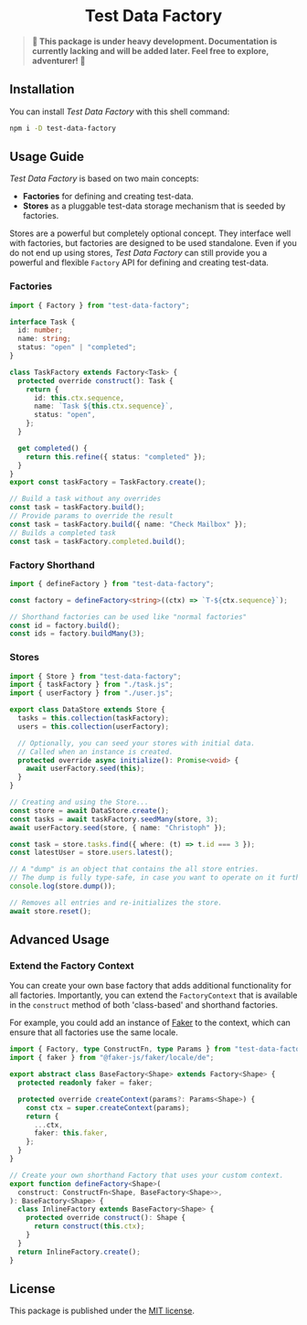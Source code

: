 <h1 align="center">Test Data Factory</h1>

> **🚧 This package is under heavy development. Documentation is currently
> lacking and will be added later. Feel free to explore, adventurer! 🚧**

## Installation

You can install _Test Data Factory_ with this shell command:

```bash
npm i -D test-data-factory
```

## Usage Guide

_Test Data Factory_ is based on two main concepts:

- **Factories** for defining and creating test-data.
- **Stores** as a pluggable test-data storage mechanism that is seeded by
  factories.

Stores are a powerful but completely optional concept. They interface well with
factories, but factories are designed to be used standalone. Even if you do not
end up using stores, _Test Data Factory_ can still provide you a powerful and
flexible `Factory` API for defining and creating test-data.

### Factories

```typescript
import { Factory } from "test-data-factory";

interface Task {
  id: number;
  name: string;
  status: "open" | "completed";
}

class TaskFactory extends Factory<Task> {
  protected override construct(): Task {
    return {
      id: this.ctx.sequence,
      name: `Task ${this.ctx.sequence}`,
      status: "open",
    };
  }

  get completed() {
    return this.refine({ status: "completed" });
  }
}
export const taskFactory = TaskFactory.create();

// Build a task without any overrides
const task = taskFactory.build();
// Provide params to override the result
const task = taskFactory.build({ name: "Check Mailbox" });
// Builds a completed task
const task = taskFactory.completed.build();
```

### Factory Shorthand

```typescript
import { defineFactory } from "test-data-factory";

const factory = defineFactory<string>((ctx) => `T-${ctx.sequence}`);

// Shorthand factories can be used like "normal factories"
const id = factory.build();
const ids = factory.buildMany(3);
```

### Stores

```typescript
import { Store } from "test-data-factory";
import { taskFactory } from "./task.js";
import { userFactory } from "./user.js";

export class DataStore extends Store {
  tasks = this.collection(taskFactory);
  users = this.collection(userFactory);

  // Optionally, you can seed your stores with initial data.
  // Called when an instance is created.
  protected override async initialize(): Promise<void> {
    await userFactory.seed(this);
  }
}

// Creating and using the Store...
const store = await DataStore.create();
const tasks = await taskFactory.seedMany(store, 3);
await userFactory.seed(store, { name: "Christoph" });

const task = store.tasks.find({ where: (t) => t.id === 3 });
const latestUser = store.users.latest();

// A "dump" is an object that contains the all store entries.
// The dump is fully type-safe, in case you want to operate on it further.
console.log(store.dump());

// Removes all entries and re-initializes the store.
await store.reset();
```

## Advanced Usage

### Extend the Factory Context

You can create your own base factory that adds additional functionality for all
factories. Importantly, you can extend the `FactoryContext` that is available in
the `construct` method of both 'class-based' and shorthand factories.

For example, you could add an instance of [Faker](https://fakerjs.dev/) to the
context, which can ensure that all factories use the same locale.

```typescript
import { Factory, type ConstructFn, type Params } from "test-data-factory";
import { faker } from "@faker-js/faker/locale/de";

export abstract class BaseFactory<Shape> extends Factory<Shape> {
  protected readonly faker = faker;

  protected override createContext(params?: Params<Shape>) {
    const ctx = super.createContext(params);
    return {
      ...ctx,
      faker: this.faker,
    };
  }
}

// Create your own shorthand Factory that uses your custom context.
export function defineFactory<Shape>(
  construct: ConstructFn<Shape, BaseFactory<Shape>>,
): BaseFactory<Shape> {
  class InlineFactory extends BaseFactory<Shape> {
    protected override construct(): Shape {
      return construct(this.ctx);
    }
  }
  return InlineFactory.create();
}
```

## License

This package is published under the [MIT license](./LICENSE).
